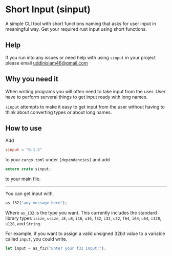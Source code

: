 # Short Input (sinput)
A simple CLI tool with short functions naming that asks for user input in meaningful way. Get your required rust input using short functions.

## Help

If you run into any issues or need help with using `sinput` in your project please email [uddinislam46@gmail.com](mailto:uddinislam46@gmail.com)

## Why you need it

When writing programs you will often need to take input from the user. User have to perform serveral things to get input ready with long names.

`sinput` attempts to make it easy to get input from the user without having to think about converting types or about long names.

## How to use

Add 
```toml
sinput = "0.1.5"
```
to your `cargo.toml` under `[dependencies]` and add
```rust
extern crate sinput;
```
to your main file.

---

You can get input with.

```rust
as_f32("any message here");
```

Where `as_i32` is the type you want. This currently includes the standard library types `isize`, `usize`, `i8`, `u8`, `i16`, `u16`, `f32`, `i32`, `u32`, `f64`, `i64`, `u64`, `i128`, `u128`, and `String`.

For example, if you want to assign a valid unsigned 32bit value to a variable called `input`, you could write.

```rust
let input = as_f32("Enter your f32 input:");
```
